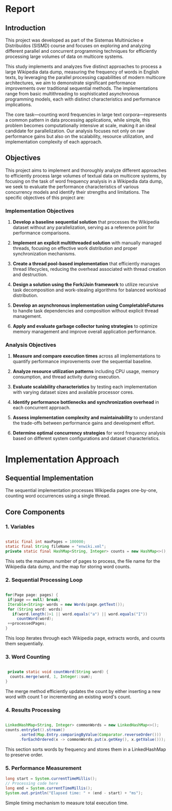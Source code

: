 # Report
## Introduction
This project was developed as part of the Sistemas Multinúcleo e Distribuídos (SISMD) 
course and focuses on exploring and analyzing different parallel and concurrent programming 
techniques for efficiently processing large volumes of data on multicore systems. 

This study implements and analyzes five distinct approaches to process a large Wikipedia data dump, measuring the frequency of words in English texts, by leveraging the parallel processing capabilities of modern multicore architectures, we aim to demonstrate significant performance improvements over traditional sequential methods. The implementations range from basic multithreading to sophisticated asynchronous programming models, each with distinct characteristics and performance implications.

The core task—counting word frequencies in large text corpora—represents a common pattern in data processing applications, while  simple, this problem becomes computationally intensive at scale, making it an ideal candidate for parallelization. Our analysis focuses not only on raw performance gains but also on the scalability, resource utilization, and implementation complexity of each approach.

## Objectives

This project aims to implement and thoroughly analyze different approaches to efficiently process large volumes of textual data on multicore systems, by focusing on the task of word frequency analysis in a Wikipedia data dump, we seek to evaluate the performance characteristics of various concurrency models and identify their strengths and limitations. The specific objectives of this project are:

### Implementation Objectives

1. **Develop a baseline sequential solution** that processes the Wikipedia dataset without any parallelization, serving as a reference point for performance comparisons.

2. **Implement an explicit multithreaded solution** with manually managed threads, focusing on effective work distribution and proper synchronization mechanisms.

3. **Create a thread pool-based implementation** that efficiently manages thread lifecycles, reducing the overhead associated with thread creation and destruction.

4. **Design a solution using the Fork/Join framework** to utilize recursive task decomposition and work-stealing algorithms for balanced workload distribution.

5. **Develop an asynchronous implementation using CompletableFutures** to handle task dependencies and composition without explicit thread management.

6. **Apply and evaluate garbage collector tuning strategies** to optimize memory management and improve overall application performance.

### Analysis Objectives

1. **Measure and compare execution times** across all implementations to quantify performance improvements over the sequential baseline.

2. **Analyze resource utilization patterns** including CPU usage, memory consumption, and thread activity during execution.

3. **Evaluate scalability characteristics** by testing each implementation with varying dataset sizes and available processor cores.

4. **Identify performance bottlenecks and synchronization overhead** in each concurrent approach.

5. **Assess implementation complexity and maintainability** to understand the trade-offs between performance gains and development effort.

6. **Determine optimal concurrency strategies** for word frequency analysis based on different system configurations and dataset characteristics.


# Implementation Approach


## Sequential Implementation

The sequential implementation processes Wikipedia pages one-by-one, counting word occurrences using a single thread.

## Core Components
### 1. Variables

```java

static final int maxPages = 100000;
static final String fileName = "enwiki.xml";
private static final HashMap<String, Integer> counts = new HashMap<>();
```
This sets the maximum number of pages to process, the file name for the Wikipedia data dump, and the map for storing word counts.   


### 2. Sequential Processing Loop

```java

for(Page page: pages) {
 if(page == null) break;
 Iterable<String> words = new Words(page.getText());
 for (String word: words)
   if(word.length()>1 || word.equals("a") || word.equals("I"))
     countWord(word);
 ++processedPages;    
}

```

This loop iterates through each Wikipedia page, extracts words, and counts them sequentially.


### 3. Word Counting

```java

 private static void countWord(String word) {
  counts.merge(word, 1, Integer::sum);
}
```
The merge method efficiently updates the count by either inserting a new word with count 1 or incrementing an existing word's count.

### 4. Results Processing

```java

LinkedHashMap<String, Integer> commonWords = new LinkedHashMap<>();
counts.entrySet().stream()
      .sorted(Map.Entry.comparingByValue(Comparator.reverseOrder()))
      .forEachOrdered(x -> commonWords.put(x.getKey(), x.getValue()));
```

This section sorts words by frequency and stores them in a LinkedHashMap to preserve order.

### 5. Performance Measurement
```java
long start = System.currentTimeMillis();
// Processing code here
long end = System.currentTimeMillis();
System.out.println("Elapsed time: " + (end - start) + "ms");
```
Simple timing mechanism to measure total execution time.

